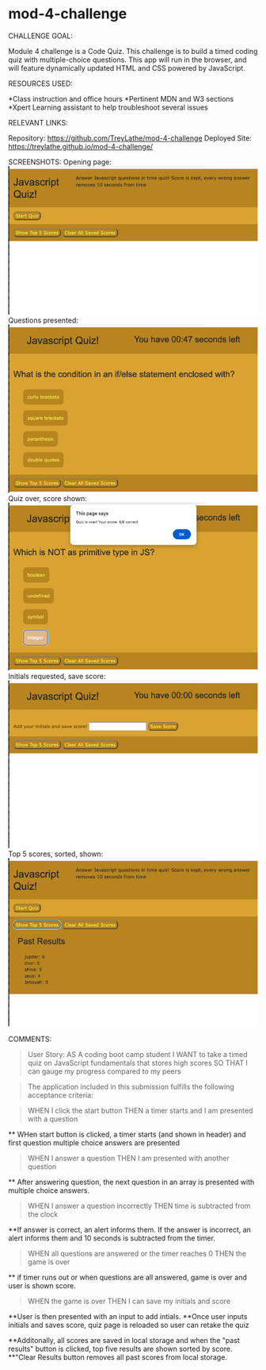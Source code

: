 # mod-4-challenge
CHALLENGE GOAL:

Module 4 challenge is a Code Quiz.
This challenge is to build a timed coding quiz with multiple-choice questions. This app will run in the browser, and will feature dynamically updated HTML and CSS powered by JavaScript.

RESOURCES USED:

*Class instruction and office hours
*Pertinent MDN and W3 sections
*Xpert Learning assistant to help troubleshoot several issues

RELEVANT LINKS:

Repository: https://github.com/TreyLathe/mod-4-challenge
Deployed Site: https://treylathe.github.io/mod-4-challenge/
 
SCREENSHOTS:
Opening page:
![opening page](assets/screenshots/jsquiz1.png)
Questions presented:
![questions presented](assets/screenshots/jsquiz2.png)
Quiz over, score shown:
![quiz over score shown](assets/screenshots/jsquiz3.png)
Initials requested, save score:
![initials input save score](assets/screenshots/jsquiz4.png)
Top 5 scores, sorted, shown:
![top five past scores shown](assets/screenshots/jsquiz5.png)

COMMENTS:

> User Story:
AS A coding boot camp student
I WANT to take a timed quiz on JavaScript fundamentals that stores high scores
SO THAT I can gauge my progress compared to my peers

> The application included in this submission fulfills the following acceptance criteria:

> WHEN I click the start button
THEN a timer starts and I am presented with a question

** WHen start button is clicked, a timer starts (and shown in header) and first question multiple choice answers are presented

> WHEN I answer a question
THEN I am presented with another question

** After answering question, the next question in an array is presented with multiple choice answers. 

> WHEN I answer a question incorrectly
THEN time is subtracted from the clock

**If answer is correct, an alert informs them. If the answer is incorrect, an alert informs them and 10 seconds is subtracted from the timer. 

> WHEN all questions are answered or the timer reaches 0
THEN the game is over

** if timer runs out or when questions are all answered, game is over and user is
shown score. 

> WHEN the game is over
THEN I can save my initials and score

**User is then presented with an input to add intials.
**Once user inputs initials and saves score, quiz page is reloaded so user can retake the quiz 

**Additonally, all scores are saved in local storage and when the "past results" button 
is clicked, top five results are shown sorted by score.
**"Clear Results button removes all past scores from local storage.

